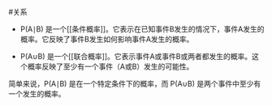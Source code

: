 #关系 

- P(A∣B) 是一个[[条件概率]]。它表示在已知事件B发生的情况下，事件A发生的概率。它反映了事件B发生如何影响事件A发生的概率。
    
- P(A∪B) 是一个[[联合概率]]。它表示事件A或事件B或两者都发生的概率。这个概率反映了至少有一个事件（A或B）发生的可能性。
    

简单来说，P(A∣B) 是在一个特定条件下的概率，而 P(A∪B) 是两个事件中至少有一个发生的概率。